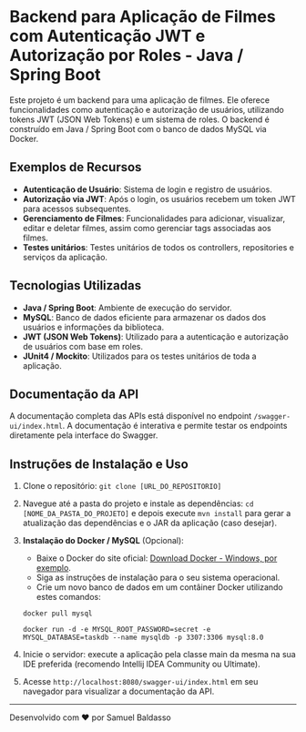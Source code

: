 # Backend para Aplicação de Filmes com Autenticação JWT e Autorização por Roles - Java / Spring Boot

Este projeto é um backend para uma aplicação de filmes. Ele oferece funcionalidades como autenticação e autorização de usuários, utilizando tokens JWT (JSON Web Tokens) e um sistema de roles. O backend é construído em Java / Spring Boot com o banco de dados MySQL via Docker.

## Exemplos de Recursos

- **Autenticação de Usuário**: Sistema de login e registro de usuários.
- **Autorização via JWT**: Após o login, os usuários recebem um token JWT para acessos subsequentes.
- **Gerenciamento de Filmes**: Funcionalidades para adicionar, visualizar, editar e deletar filmes, assim como gerenciar tags associadas aos filmes.
- **Testes unitários**: Testes unitários de todos os controllers, repositories e serviços da aplicação.

## Tecnologias Utilizadas

- **Java / Spring Boot**: Ambiente de execução do servidor.
- **MySQL**: Banco de dados eficiente para armazenar os dados dos usuários e informações da biblioteca.
- **JWT (JSON Web Tokens)**: Utilizado para a autenticação e autorização de usuários com base em roles.
- **JUnit4 / Mockito**: Utilizados para os testes unitários de toda a aplicação.

## Documentação da API

A documentação completa das APIs está disponível no endpoint `/swagger-ui/index.html`. A documentação é interativa e permite testar os endpoints diretamente pela interface do Swagger.

## Instruções de Instalação e Uso

1. Clone o repositório: `git clone [URL_DO_REPOSITORIO]`

2. Navegue até a pasta do projeto e instale as dependências: `cd [NOME_DA_PASTA_DO_PROJETO]` e depois execute `mvn install` para gerar a atualização das dependências e o JAR da aplicação (caso desejar).

3. **Instalação do Docker / MySQL** (Opcional):
   - Baixe o Docker do site oficial: [Download Docker - Windows, por exemplo](https://docs.docker.com/desktop/install/windows-install/).
   - Siga as instruções de instalação para o seu sistema operacional.
   - Crie um novo banco de dados em um contâiner Docker utilizando estes comandos:
   
   `docker pull mysql`
   
   `docker run -d -e MYSQL_ROOT_PASSWORD=secret -e MYSQL_DATABASE=taskdb --name mysqldb -p 3307:3306 mysql:8.0`
   
5. Inicie o servidor: execute a aplicação pela classe main da mesma na sua IDE preferida (recomendo Intellij IDEA Community ou Ultimate).

6. Acesse `http://localhost:8080/swagger-ui/index.html` em seu navegador para visualizar a documentação da API.

---

Desenvolvido com ❤️ por Samuel Baldasso
